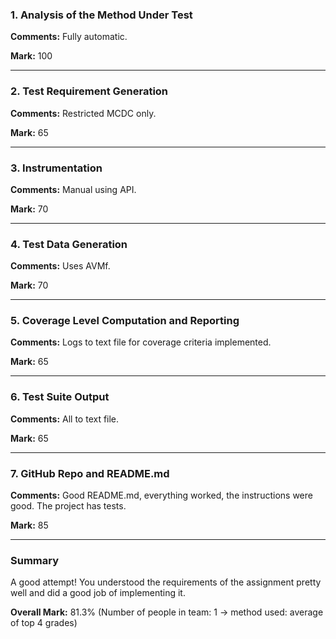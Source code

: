 ### 1. Analysis of the Method Under Test

__Comments:__ Fully automatic.

__Mark:__ 100

---

### 2. Test Requirement Generation

__Comments:__ Restricted MCDC only.

__Mark:__ 65

---

### 3. Instrumentation

__Comments:__ Manual using API. 

__Mark:__ 70

---

### 4. Test Data Generation

__Comments:__ Uses AVMf.

__Mark:__ 70

---

### 5. Coverage Level Computation and Reporting

__Comments:__ Logs to text file for coverage criteria implemented. 

__Mark:__ 65

---

### 6. Test Suite Output

__Comments:__ All to text file.

__Mark:__ 65

---

### 7. GitHub Repo and README.md

__Comments:__ Good README.md, everything worked, the instructions were good. The project has tests. 

__Mark:__ 85

---

### Summary

A good attempt! You understood the requirements of the assignment pretty well and did a good job of implementing it.

__Overall Mark:__ 81.3% (Number of people in team: 1 -> method used: average of top 4 grades)